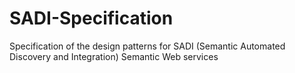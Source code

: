 # SADI-Specification
Specification of the design patterns for SADI (Semantic Automated Discovery and Integration) Semantic Web services
